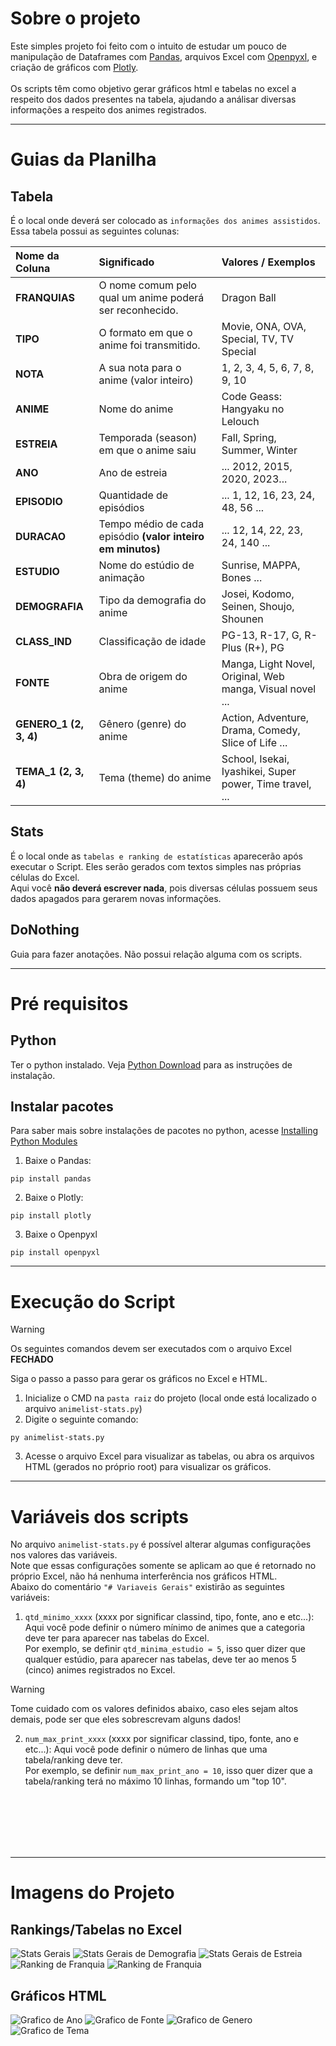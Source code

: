 # Sobre o projeto
Este simples projeto foi feito com o intuito de estudar um pouco de manipulação de Dataframes com [Pandas](https://pandas.pydata.org/), arquivos Excel com [Openpyxl](https://openpyxl.readthedocs.io/), e criação de gráficos com [Plotly](https://plotly.com/).\
\
Os scripts têm como objetivo gerar gráficos html e tabelas no excel a respeito dos dados presentes na tabela, ajudando a análisar diversas informações a respeito dos animes registrados.


---


# Guias da Planilha
## Tabela
É o local onde deverá ser colocado as `informações dos animes assistidos`. Essa tabela possui as seguintes colunas:

| Nome da Coluna         | Significado                                                 | Valores / Exemplos                                        |                       
|:-----------------------|:------------------------------------------------------------|:----------------------------------------------------------|
| **FRANQUIAS**          | O nome comum pelo qual um anime poderá ser reconhecido.     | Dragon Ball                                               |
| **TIPO**               | O formato em que o anime foi transmitido.                   | Movie, ONA, OVA, Special, TV, TV Special                  |
| **NOTA**               | A sua nota para o anime (valor inteiro)                     | 1, 2, 3, 4, 5, 6, 7, 8, 9, 10                             |         
| **ANIME**              | Nome do anime                                               | Code Geass: Hangyaku no Lelouch                           | 
| **ESTREIA**            | Temporada (season) em que o anime saiu                      | Fall, Spring, Summer, Winter                              |
| **ANO**                | Ano de estreia                                              | ... 2012, 2015, 2020, 2023...                             |        
| **EPISODIO**           | Quantidade de episódios                                     | ... 1, 12, 16, 23, 24, 48, 56 ...                         | 
| **DURACAO**            | Tempo médio de cada episódio **(valor inteiro em minutos)** | ... 12, 14, 22, 23, 24, 140 ...                           |
| **ESTUDIO**            | Nome do estúdio de animação                                 | Sunrise, MAPPA, Bones ...                                 |
| **DEMOGRAFIA**         | Tipo da demografia do anime                                 | Josei, Kodomo, Seinen, Shoujo, Shounen                    |
| **CLASS_IND**          | Classificação de idade                                      | PG-13, R-17, G, R-Plus (R+), PG                           |                
| **FONTE**              | Obra de origem do anime                                     | Manga, Light Novel, Original, Web manga, Visual novel ... |
| **GENERO_1 (2, 3, 4)** | Gênero (genre) do anime                                     | Action, Adventure, Drama, Comedy, Slice of Life ...       |
| **TEMA_1 (2, 3, 4)**   | Tema (theme) do anime                                       | School, Isekai, Iyashikei, Super power, Time travel,  ... |                                                      


## Stats
É o local onde as `tabelas e ranking de estatísticas` aparecerão após executar o Script. Eles serão gerados com textos simples nas próprias células do Excel.\
Aqui você **não deverá escrever nada**, pois diversas células possuem seus dados apagados para gerarem novas informações.

## DoNothing
Guia para fazer anotações. Não possui relação alguma com os scripts.


---


# Pré requisitos
## Python
Ter o python instalado. Veja [Python Download](https://www.python.org/downloads/) para as instruções de instalação.


## Instalar pacotes
Para saber mais sobre instalações de pacotes no python, acesse [Installing Python Modules](https://docs.python.org/3/installing/index.html)
1. Baixe o Pandas:
```
pip install pandas
```
2. Baixe o Plotly:
```
pip install plotly
```
3. Baixe o Openpyxl
```
pip install openpyxl
```


---
# Execução do Script

> [!WARNING]  
> Os seguintes comandos devem ser executados com o arquivo Excel **FECHADO**

Siga o passo a passo para gerar os gráficos no Excel e HTML.

1. Inicialize o CMD na `pasta raiz` do projeto (local onde está localizado o arquivo `animelist-stats.py`)
2. Digite o seguinte comando:
```
py animelist-stats.py
```
3. Acesse o arquivo Excel para visualizar as tabelas, ou abra os arquivos HTML (gerados no próprio root) para visualizar os gráficos.


---
# Variáveis dos scripts
No arquivo `animelist-stats.py` é possível alterar algumas configurações nos valores das variáveis.\
Note que essas configurações somente se aplicam ao que é retornado no próprio Excel, não há nenhuma interferência nos gráficos HTML.\
Abaixo do comentário `"# Variaveis Gerais"` existirão as seguintes variáveis:
1. `qtd_minimo_xxxx` (xxxx por significar classind, tipo, fonte, ano e etc...): Aqui você pode definir o número mínimo de animes que a categoria deve ter para aparecer nas tabelas do Excel.\
Por exemplo, se definir `qtd_minima_estudio = 5`, isso quer dizer que qualquer estúdio, para aparecer nas tabelas, deve ter ao menos 5 (cinco) animes registrados no Excel.

> [!WARNING]  
> Tome cuidado com os valores definidos abaixo, caso eles sejam altos demais, pode ser que eles sobrescrevam alguns dados!

2. `num_max_print_xxxx` (xxxx por significar classind, tipo, fonte, ano e etc...): Aqui você pode definir o número de linhas que uma tabela/ranking deve ter.\
Por exemplo, se definir `num_max_print_ano = 10`, isso quer dizer que a tabela/ranking terá no máximo 10 linhas, formando um "top 10".

<br><br><br><br><br>

---
# Imagens do Projeto
## Rankings/Tabelas no Excel
![Stats Gerais](/readme-images/stats_gerais.png)
![Stats Gerais de Demografia](/readme-images/stats_gerais_demografia.png)
![Stats Gerais de Estreia](/readme-images/stats_gerais_estreia.png)
![Ranking de Franquia](/readme-images/mais_maior_franquia.png)
![Ranking de Franquia](/readme-images/mais_maior_estudio.png)

## Gráficos HTML
![Grafico de Ano](/readme-images/grafico_ano.png)
![Grafico de Fonte](/readme-images/grafico_fonte.png)
![Grafico de Genero](/readme-images/grafico_genero.png)
![Grafico de Tema](/readme-images/grafico_tema.png)
